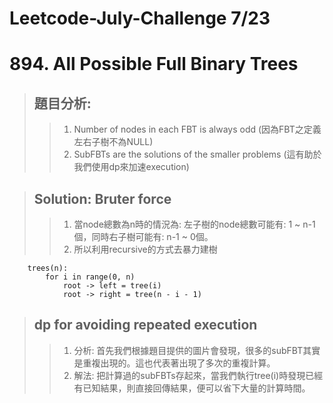 # Leetcode-July-Challenge 7/23
# 894. All Possible Full Binary Trees

> ## 題目分析:
>> 1. Number of nodes in each FBT is always odd (因為FBT之定義左右子樹不為NULL)  
>> 2. SubFBTs are the solutions of the smaller problems (這有助於我們使用dp來加速execution)

> ## Solution: Bruter force
>> 1. 當node總數為n時的情況為: 左子樹的node總數可能有: 1 ~ n-1個，同時右子樹可能有: n-1 ~ 0個。
>> 2. 所以利用recursive的方式去暴力建樹
```
    trees(n):
        for i in range(0, n)
            root -> left = tree(i)
            root -> right = tree(n - i - 1)
```
> ## dp for avoiding repeated execution
>> 1. 分析: 首先我們根據題目提供的圖片會發現，很多的subFBT其實是重複出現的。這也代表著出現了多次的重複計算。
>> 2. 解法: 把計算過的subFBTs存起來，當我們執行tree(i)時發現已經有已知結果，則直接回傳結果，便可以省下大量的計算時間。
